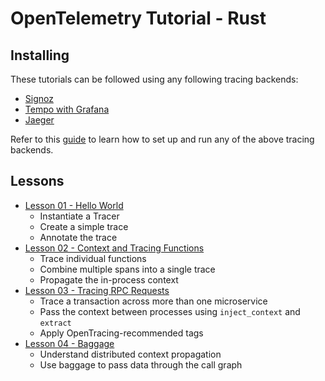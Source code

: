 # OpenTelemetry Tutorial - Rust

## Installing

These tutorials can be followed using any following tracing backends:
* [Signoz](https://signoz.io/)
* [Tempo with Grafana](https://grafana.com/docs/tempo/latest/)
* [Jaeger](https://jaegertracing.io)

Refer to this [guide](../README.md) to learn how to set up and run any of the above tracing backends.


## Lessons

* [Lesson 01 - Hello World](./lesson01)
  * Instantiate a Tracer
  * Create a simple trace
  * Annotate the trace
* [Lesson 02 - Context and Tracing Functions](./lesson02)
  * Trace individual functions
  * Combine multiple spans into a single trace
  * Propagate the in-process context
* [Lesson 03 - Tracing RPC Requests](./lesson03)
  * Trace a transaction across more than one microservice
  * Pass the context between processes using `inject_context` and `extract`
  * Apply OpenTracing-recommended tags
* [Lesson 04 - Baggage](./lesson04)
  * Understand distributed context propagation
  * Use baggage to pass data through the call graph
